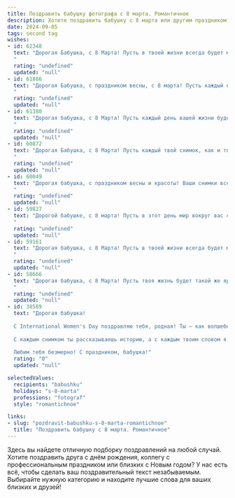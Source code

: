 ```yaml
---
title: Поздравить бабушку фотографа с 8 марта. Романтичное
description: Хотите поздравить бабушку с 8 марта или другим праздником? Наш ИИ создаст незабываемое поздравление, а вы обязательно выделитесь среди других.  
date: 2024-09-05
tags: second tag
wishes:
- id: 62348
  text: "Дорогая Бабушка, с 8 Марта! Пусть в твоей жизни всегда будет место для новых творческих идей, ярких кадров и светлых моментов, как на твоих чудесных фотографиях.  Ты - настоящая муза, вдохновляющая всех вокруг своей красотой и талантом!
  "
  rating: "undefined"
  updated: "null"
- id: 61886
  text: "Дорогая Бабушка, с праздником весны, с 8 марта! Пусть каждый ваш снимок, подобно весеннему цветку, будет полон ярких красок, радости и любви. Желаю вам счастья, здоровья и, конечно же, вдохновения для новых творческих шедевров!
  "
  rating: "undefined"
  updated: "null"
- id: 61380
  text: "Дорогая бабушка, с 8 Марта! Пусть каждый день вашей жизни будет наполнен теплом, светом и красотой, как ваши фотографии. Желаю вам любви, здоровья, вдохновения и бесконечного счастья!
  "
  rating: "undefined"
  updated: "null"
- id: 60872
  text: "Дорогая Бабушка, с 8 Марта! Пусть каждый твой снимок, как и твоя жизнь, будет полон ярких красок, нежной любви и светлых эмоций!
  "
  rating: "undefined"
  updated: "null"
- id: 60049
  text: "Дорогая бабушка, с праздником весны и красоты! Ваши снимки всегда излучают свет и тепло, словно вы запечатлеваете на них не просто моменты, а настоящие чувства. Хочу пожелать вам, чтобы ваша жизнь была яркой, как снимки, которые вы делаете, и чтобы в ней всегда царила любовь и вдохновение. С 8 марта!
  "
  rating: "undefined"
  updated: "null"
- id: 59827
  text: "Дорогой бабушке, с 8 марта! Пусть в этот день мир вокруг вас станет таким же ярким и прекрасным, как ваши фотографии. Вы -  настоящий мастер своего дела,  а  каждая ваша работа  -  это  творение  искусства,  запечатлевающее  самые  трогательные  моменты  жизни.  Желаю  вам  ярких  идей,  неиссякаемой  энергии  и  счастья,  которое  будет  сиять  в  каждой  вашей  фотографии.
  "
  rating: "undefined"
  updated: "null"
- id: 59161
  text: "Дорогая бабушка, с 8 Марта! Пусть в твоей жизни всегда будет место для ярких кадров, запечатлевших самые счастливые моменты. Ты – наша талантливая фотограф, чьим объективом запечатлены самые трогательные и незабываемые мгновения нашей семейной истории. Желаю тебе, чтобы каждый день был полон вдохновения, любви и радости!
  "
  rating: "undefined"
  updated: "null"
- id: 58666
  text: "Дорогая бабушка, с 8 Марта! Пусть твоя жизнь будет такой же яркой и красивой, как фотографии, которые ты создаешь. Каждый снимок - это маленькая история, полная любви и тепла, как и твоя душа. Желаю тебе весеннего настроения, вдохновения и  нескончаемого потока  красоты, которую ты умеешь видеть во всем.
  "
  rating: "undefined"
  updated: "null"
- id: 38589
  text: "Дорогая бабушка!
  
  С International Women's Day поздравляю тебя, родная! Ты — как волшебный объектив, который запечатлевает самые яркие моменты нашей жизни. Твоя любовь и забота — это свет, который наполняет наш дом теплом и радостью.
  
  С каждым снимком ты рассказываешь историю, а с каждым твоим словом я ощущаю, как растёт в сердце любовь и восхищение. Пусть этот день будет полон ярких эмоций, как твои прекрасные фотографии, а жизнь — насыщенной и светлой, как самые тёплые воспоминания.
  
  Любим тебя безмерно! С праздником, бабушка!"
  rating: "0"
  updated: "null"

selectedValues:
  recipients: "babushku"
  holidays: "s-8-marta"
  professions: "fotograf"
  style: "romantichnoe"

links:
- slug: "pozdravit-babushku-s-8-marta-romantichnoe"
  title: "Поздравить бабушку с 8 марта. Романтичное"
---
```


Здесь вы найдете отличную подборку поздравлений на любой случай. 
Хотите поздравить друга с днём рождения, коллегу с профессиональным праздником или близких с Новым годом? У нас есть всё, чтобы сделать ваш поздравительный текст незабываемым. Выбирайте нужную категорию и находите лучшие слова для ваших близких и друзей!
